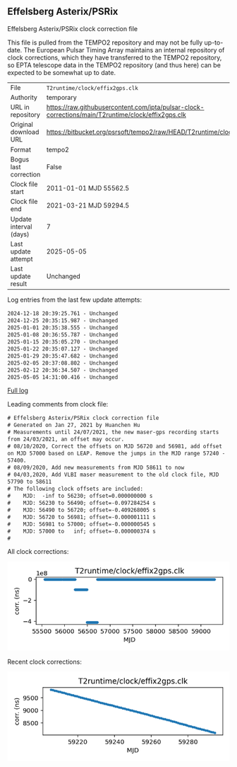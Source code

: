 
## Effelsberg Asterix/PSRix

Effelsberg Asterix/PSRix clock correction file

This file is pulled from the TEMPO2 repository and may not be fully
up-to-date. The European Pulsar Timing Array maintains an internal
repository of clock corrections, which they have transferred to the TEMPO2
repository, so  EPTA telescope data in the TEMPO2 repository (and
thus here) can be expected to be somewhat up to date.

|     |     |
|:--- |:--- |
| File | `T2runtime/clock/effix2gps.clk` |
| Authority | temporary |
| URL in repository | <https://raw.githubusercontent.com/ipta/pulsar-clock-corrections/main/T2runtime/clock/effix2gps.clk> |
| Original download URL | <https://bitbucket.org/psrsoft/tempo2/raw/HEAD/T2runtime/clock/effix2gps.clk> |
| Format | tempo2 |
| Bogus last correction | False |
| Clock file start | 2011-01-01 MJD 55562.5 |
| Clock file end | 2021-03-21 MJD 59294.5 |
| Update interval (days) | 7 |
| Last update attempt | 2025-05-05 |
| Last update result | Unchanged |

Log entries from the last few update attempts:
```
2024-12-18 20:39:25.761 - Unchanged
2024-12-25 20:35:15.987 - Unchanged
2025-01-01 20:35:38.555 - Unchanged
2025-01-08 20:36:55.787 - Unchanged
2025-01-15 20:35:05.270 - Unchanged
2025-01-22 20:35:07.127 - Unchanged
2025-01-29 20:35:47.682 - Unchanged
2025-02-05 20:37:08.802 - Unchanged
2025-02-12 20:36:34.507 - Unchanged
2025-05-05 14:31:00.416 - Unchanged
```
[Full log](https://raw.githubusercontent.com/ipta/pulsar-clock-corrections/main/log/T2runtime/clock/effix2gps.clk.log)

Leading comments from clock file:

    # Effelsberg Asterix/PSRix clock correction file
    # Generated on Jan 27, 2021 by Huanchen Hu
    # Measurements until 24/07/2021, the new maser-gps recording starts from 24/03/2021, an offset may occur.
    # 08/10/2020, Correct the offsets on MJD 56720 and 56981, add offset on MJD 57000 based on LEAP. Remove the jumps in the MJD range 57240 - 57400.
    # 08/09/2020, Add new measurements from MJD 58611 to now
    # 04/03,2020, Add VLBI maser measurement to the old clock file, MJD 57790 to 58611
    # The following clock offsets are included:
    #    MJD:  -inf to 56230; offset=0.000000000 s
    #    MJD: 56230 to 56490; offset=-0.097284254 s
    #    MJD: 56490 to 56720; offset=-0.409268005 s
    #    MJD: 56720 to 56981; offset=-0.000001111 s
    #    MJD: 56981 to 57000; offset=-0.000000545 s
    #    MJD: 57000 to   inf; offset=-0.000000374 s
    #



All clock corrections:

![plot of all clock corrections](effix2gps.clk.png "All corrections")

Recent clock corrections:

![plot of recent clock corrections](effix2gps.clk.short.png "Recent corrections")

